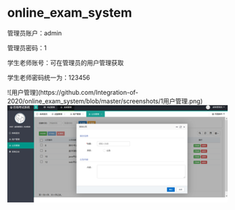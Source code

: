 # online_exam_system
<p>管理员账户：admin</p>
<p>管理员密码：1</p>
<p>学生老师账号：可在管理员的用户管理获取</p>
<p>学生老师密码统一为：123456</p>
![用户管理](https://github.com/Integration-of-2020/online_exam_system/blob/master/screenshots/1用户管理.png)
<img src="https://github.com/Integration-of-2020/online_exam_system/blob/master/screenshots/2公告管理.png" width="700" alt="note"/>
